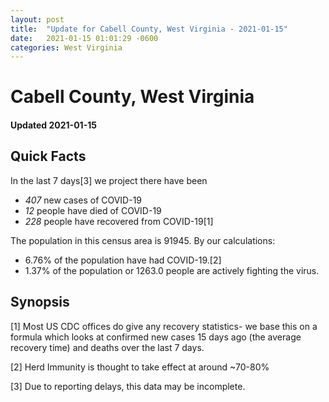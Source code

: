 ```yaml
---
layout: post
title:  "Update for Cabell County, West Virginia - 2021-01-15"
date:   2021-01-15 01:01:29 -0600
categories: West Virginia
---
```


# Cabell County, West Virginia
#### Updated 2021-01-15

## Quick Facts

In the last 7 days[3] we project there have been
- *407* new cases of COVID-19
- *12* people have died of COVID-19
- *228* people have recovered from COVID-19[1]

The population in this census area is 91945. By our calculations:
- 6.76% of the population have had COVID-19.[2]
- 1.37% of the population or 1263.0 people are actively fighting the virus.

## Synopsis




[1] Most US CDC offices do give any recovery statistics- we base this on a formula which looks at confirmed new cases
15 days ago (the average recovery time) and deaths over the last 7 days.

[2] Herd Immunity is thought to take effect at around ~70-80%

[3] Due to reporting delays, this data may be incomplete.
 
    